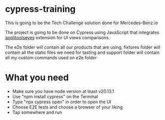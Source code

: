 # cypress-training

This is going to be the Tech Challenge solution done for Mercedes-Benz.io

The project is going to be done on Cypress using JavaScript that integrates [applitoolseyes](https://eyes.applitools.com/app/test-results/00000251686588029251/?accountId=4qYZ6hqKs0WK98_OH_QK3w__) extension for UI views comparisons.

The e2e folder will contain all our products that are using, fixtures folder will contain all the static files we need for tasting and support folder will contain all my custom commands used on e2e folder

# What you need

- Make sure you have node version at least v20.13.1
- Use "npm install cypress" on the Terminal
- Type "npx cypress open" in order to open the UI
- Choose E2E tests and choose a browser of your liking
- Tap somewhere and run

